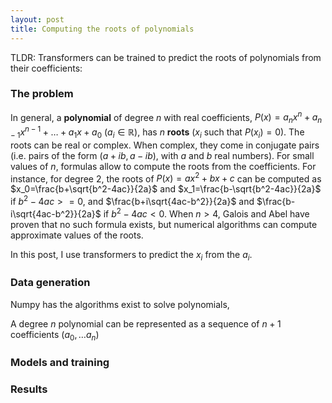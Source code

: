 ```yaml
---
layout: post
title: Computing the roots of polynomials
---
```

TLDR: Transformers can be trained to predict the roots of polynomials from their coefficients: 

### The problem
In general, a **polynomial** of degree $n$ with real coefficients,
$P(x) = a_n x^n + a_{n-1} x^{n-1} + \dots + a_1 x + a_0$ ($a_i \in \mathbb{R}$), has $n$ **roots** ($x_i$ such that $P(x_i) = 0$). The roots can be real or complex. When complex, they come in conjugate pairs (i.e. pairs of the form $(a+ib, a-ib)$, with $a$ and $b$ real numbers). For small values of $n$, formulas allow to compute the roots from the coefficients. For instance, for degree 2, the roots of $P(x) = ax^2+bx+c$ can be computed as $x_0=\frac{b+\sqrt{b^2-4ac}}{2a}$ and $x_1=\frac{b-\sqrt{b^2-4ac}}{2a}$ if $b^2-4ac>=0$, and $\frac{b+i\sqrt{4ac-b^2}}{2a}$ and $\frac{b-i\sqrt{4ac-b^2}}{2a}$ if $b^2-4ac<0$. When $n>4$, Galois and Abel have proven that no such formula exists, but numerical algorithms can compute approximate values of the roots.

In this post, I use transformers to predict the $x_i$ from the $a_i$.

### Data generation
Numpy has the algorithms exist to solve polynomials, 

A degree $n$ polynomial can be represented as a sequence of $n+1$ coefficients ($a_0,\dots a_n$)

### Models and training

### Results
